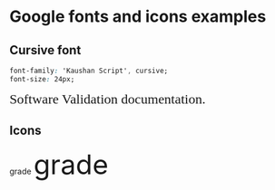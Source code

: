 <link rel="preconnect" href="https://fonts.googleapis.com">
<link rel="preconnect" href="https://fonts.gstatic.com" crossorigin>
<link href="https://fonts.googleapis.com/css2?family=Dancing+Script:wght@600&family=Kaushan+Script&family=Lora:wght@500&family=Montserrat:ital,wght@1,200&family=Noto+Color+Emoji&family=Pacifico&family=Pixelify+Sans&family=Playpen+Sans:wght@500&family=Water+Brush&display=swap" rel="stylesheet">

<link rel="stylesheet" href="https://fonts.googleapis.com/css2?family=Material+Symbols+Outlined:opsz,wght,FILL,GRAD@24,400,0,0" />

# Google fonts and icons examples

## Cursive font

```css
font-family: 'Kaushan Script', cursive;
font-size: 24px; 
```

<span style="font-size: 24px; font-family: 'Kaushan Script', cursive;"> Software Validation documentation. </span>

## Icons

<span class="material-symbols-outlined">grade</span>
<span class="material-symbols-outlined" style="font-size:48px;">grade</span>
